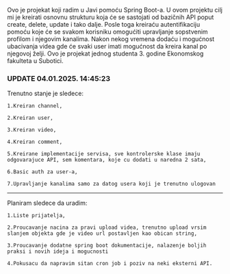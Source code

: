 Ovo je projekat koji radim u Javi pomoću Spring Boot-a. 
U ovom projektu cilj mi je kreirati osnovnu strukturu koja će se sastojati od bazičnih API poput create, delete, update i tako dalje. 
Posle toga kreiraću autentifikaciju pomoću koje će se svakom korisniku omogućiti upravljanje sopstvenim profilom i njegovim kanalima. 
Nakon nekog vremena dodaću i mogućnost ubacivanja videa gde će svaki user imati mogućnost da kreira kanal po njegovoj želji.
Ovo je projekat jednog studenta 3. godine Ekonomskog fakulteta u Subotici.

### UPDATE 04.01.2025. 14:45:23 ###

Trenutno stanje je sledece:

    1.Kreiran channel,

    2.Kreiran user,

    3.Kreiran video,

    4.Kreiran comment,

    5.Kreirane implementacije servisa, sve kontrolerske klase imaju odgovarajuce API, sem komentara, koje cu dodati u naredna 2 sata,

    6.Basic auth za user-a,

    7.Upravljanje kanalima samo za datog usera koji je trenutno ulogovan

--------------------------------------------------------------------------------------------------------------------------------------

Planiram sledece da uradim:

    1.Liste prijatelja,

    2.Proucavanje nacina za pravi upload videa, trenutno upload vrsim slanjem objekta gde je video url postavljen kao obican string,

    3.Proucavanje dodatne spring boot dokumentacije, nalazenje boljih praksi i novih ideja i mogucnosti

    4.Pokusacu da napravim sitan cron job i poziv na neki eksterni API.
